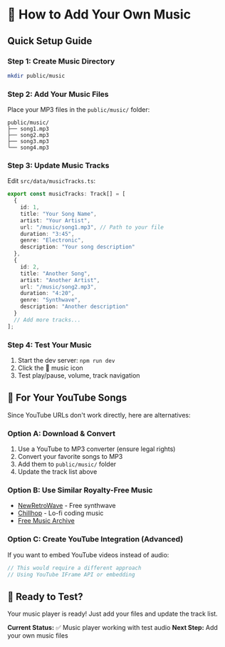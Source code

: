 # 🎵 How to Add Your Own Music

## Quick Setup Guide

### Step 1: Create Music Directory
```bash
mkdir public/music
```

### Step 2: Add Your Music Files
Place your MP3 files in the `public/music/` folder:
```
public/music/
├── song1.mp3
├── song2.mp3
├── song3.mp3
└── song4.mp3
```

### Step 3: Update Music Tracks
Edit `src/data/musicTracks.ts`:

```typescript
export const musicTracks: Track[] = [
  {
    id: 1,
    title: "Your Song Name",
    artist: "Your Artist",
    url: "/music/song1.mp3", // Path to your file
    duration: "3:45",
    genre: "Electronic",
    description: "Your song description"
  },
  {
    id: 2,
    title: "Another Song",
    artist: "Another Artist", 
    url: "/music/song2.mp3",
    duration: "4:20",
    genre: "Synthwave",
    description: "Another description"
  }
  // Add more tracks...
];
```

### Step 4: Test Your Music
1. Start the dev server: `npm run dev`
2. Click the 🎵 music icon
3. Test play/pause, volume, track navigation

## 🎵 For Your YouTube Songs

Since YouTube URLs don't work directly, here are alternatives:

### Option A: Download & Convert
1. Use a YouTube to MP3 converter (ensure legal rights)
2. Convert your favorite songs to MP3
3. Add them to `public/music/` folder
4. Update the track list above

### Option B: Use Similar Royalty-Free Music
- [NewRetroWave](https://newretrowave.com/) - Free synthwave
- [Chillhop](https://chillhop.com/) - Lo-fi coding music
- [Free Music Archive](https://freemusicarchive.org/)

### Option C: Create YouTube Integration (Advanced)
If you want to embed YouTube videos instead of audio:

```typescript
// This would require a different approach
// Using YouTube IFrame API or embedding
```

## 🚀 Ready to Test?

Your music player is ready! Just add your files and update the track list.

**Current Status:** ✅ Music player working with test audio
**Next Step:** Add your own music files 